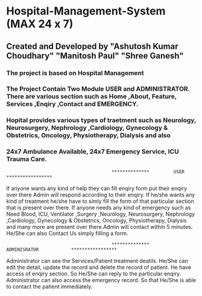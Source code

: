 # Hospital-Management-System (MAX 24 x 7)
## Created and Developed by "Ashutosh Kumar Choudhary" "Manitosh Paul" "Shree Ganesh"
### The project is based on Hospital Management   
### The Project Contain Two Module USER and ADMINISTRATOR. There are various section such as Home ,About, Feature, Services ,Enqiry ,Contact and EMERGENCY.
### Hopital provides various types of traetment such as Neurology, Neurosurgery, Nephrology ,Cardiology, Gynecology & Obstetrics, Oncology, Physiotherapy, Dialysis and also 
### 24x7 Ambulance Available, 24x7 Emergency Service, ICU Trauma Care.

                                           **************         USER             *****************
                                            
If anyone wants any kind of help they can fill enqiry form put their enqiry over there Admin will respond according to their enqiry. 
If he/she wants any kind of treatment he/she have to simly fill the form of that particular section that is present over there.
If anyone needs any kind of emergency such as Need Blood, ICU, Ventilator ,Surgery ,Neurology, Neurosurgery, Nephrology ,Cardiology, Gynecology & Obstetrics, Oncology, Physiotherapy, Dialysis and many more are present over there.Admin will contact within 5 minutes.
He/She can also Contact Us simply filling a form.

                                           **************         ADMINISRATOR            *****************
                                           
Administrator can see the Services/Patient treatment deatils. He/She can edit the detail, update the record and delete the record of patient.
He have access of enqiry section. So He/She can reply to the particular enqiry.
Administrator can also access the emergency record. So that He/She is able to contact the patient immediately.

                                     
